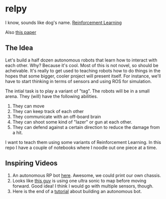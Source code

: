 # relpy
I know, sounds like dog's name.  [Reinforcement Learning](www0.cs.ucl.ac.uk/staff/d.silver/web/Teaching.html)

Also [this paper](http://www0.cs.ucl.ac.uk/staff/D.Silver/web/Applications_files/dyna2.pdf)

## The Idea

Let's build a half dozen autonomous robots that learn how to interact with each other.  Why?  Because it's cool.  Most of this is not novel, so should be acheivable.  It's really to get used to teaching robots how to do things in the hopes that some bigger, cooler project will present itself.  For instance, we'll have to start thinking in terms of sensors and using ROS for simulation.

The intial task is to play a variant of "tag".  The robots will be in a small arena.  They (will) have the following abilities.

1. They can move
1. They can keep track of each other
1. They communicate with an off-board brain
1. They can shoot some kind of "lazer" or gun at each other.
1. They can defend against a certain direction to reduce the damage from a hit.

I want to teach them using some variants of Reinforcement Learning.  In this repo I have a couple of notebooks where I noodle out one piece at a time.

## Inspiring Videos

1. An autonomous RP bot [here](https://www.youtube.com/watch?v=t3eUSr4ZOLs). Awesome, we could print our own chassis.
1. Looks like [this guy](https://www.youtube.com/watch?v=hz8HlFabSWo) is using one ultra sonic to map before moving forward.  Good idea! I think I would go with multiple sensors, though.
1. Here is the end of a [tutorial](https://www.youtube.com/watch?v=vT4cTCI60ek) about building an autonomous bot.
